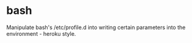 # bash

Manipulate bash's /etc/profile.d into writing certain parameters
into the environment - heroku style.
